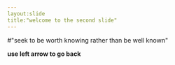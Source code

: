 ```yaml
---
layout:slide
title:"welcome to the second slide"
---
```

#"seek to be worth knowing rather than be well known"

**use left arrow to go back**
